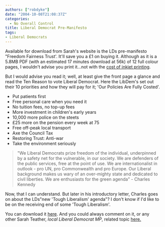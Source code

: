 ```yaml
---
authors: ["robdyke"]
date: "2004-10-08T21:08:37Z"
categories:
  - No Overall Control
title: Liberal Democrat Pre-Manifesto
tags:
- Liberal Democrats
---
```

Available for download from Sarah's website is the LDs pre-manifesto "Freedom Fairness Trust'. It'll save you a £1 on buying it. Although as it is a 5.8MB PDF (with an estimated 17 minutes download at 56k) of 12 full colour pages, I wouldn't advise you print it...not with the [cost of inkjet printing](http://www.davidbowe.co.uk/press_releases/detail.php?pressReleaseId=12&currentPage=1).

But I would advise you read it; well, at least give the front page a glance and read the Ten Reason to vote Liberal Democrat. Here the LibDem's set out their 10 priorities and how they will pay for it; 'Our Policies Are Fully Costed'. 

  * Put patients first
  * Free personal care when you need it
  * No tuition fees, no top-up fees
  * More investment in children's early years
  * 10,000 more police on the steets
  * £25 more on the pension every week at 75
  * Free off-peak local transport
  * Axe the Council Tax
  * Restoring Trust: Anti-war
  * Take the environment seriously

> "We Liberal Democrats prize freedom of the individual, underpinned by a safety net for the vulnerable, in our society. We are defenders of the public services, free at the point of use. We are internationalist in outlook - pro UN, pro Commonwealth and pro Europe. Our Liberal background makes us wary of an over-mighty state and dedicated to civil liberties. We are enthusiasts for the green agenda" - Charles Kennedy

Now, that I can understand. But later in his introductory letter, Charles goes on about the LDs"new 'Tough Liberalism' agenda"? I don't know if I'd like to be on the receiving end of some 'Tough Liberalism'.

You can download it [here](http://www.brentlibdems.org.uk/resources/index/). And you could always comment on it, or any other Sarah Teather, _local Liberal Democrat MP_, related topic [here.](http://sarah-teather-mp.blogspot.com/)
